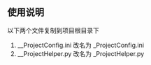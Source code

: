 使用说明
--
以下两个文件复制到项目根目录下
1. __ProjectConfig.ini 改名为 _ProjectConfig.ini
2. __ProjectHelper.py  改名为 _ProjectHelper.py